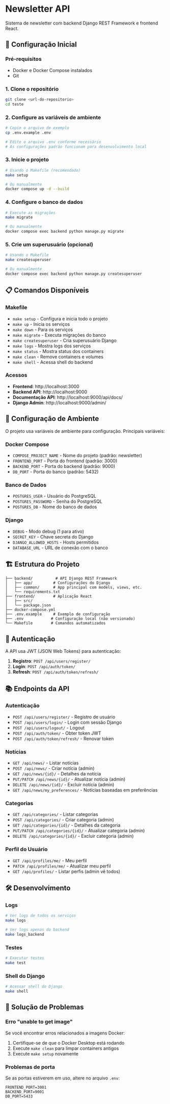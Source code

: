 # Newsletter API

Sistema de newsletter com backend Django REST Framework e frontend React.

## 🚀 Configuração Inicial

### Pré-requisitos
- Docker e Docker Compose instalados
- Git

### 1. Clone o repositório
```bash
git clone <url-do-repositorio>
cd teste
```

### 2. Configure as variáveis de ambiente
```bash
# Copie o arquivo de exemplo
cp .env.example .env

# Edite o arquivo .env conforme necessário
# As configurações padrão funcionam para desenvolvimento local
```

### 3. Inicie o projeto
```bash
# Usando o Makefile (recomendado)
make setup

# Ou manualmente
docker compose up -d --build
```

### 4. Configure o banco de dados
```bash
# Execute as migrações
make migrate

# Ou manualmente
docker compose exec backend python manage.py migrate
```

### 5. Crie um superusuário (opcional)
```bash
# Usando o Makefile
make createsuperuser

# Ou manualmente
docker compose exec backend python manage.py createsuperuser
```

## 📋 Comandos Disponíveis

### Makefile
- `make setup` - Configura e inicia todo o projeto
- `make up` - Inicia os serviços
- `make down` - Para os serviços
- `make migrate` - Executa migrações do banco
- `make createsuperuser` - Cria superusuário Django
- `make logs` - Mostra logs dos serviços
- `make status` - Mostra status dos containers
- `make clean` - Remove containers e volumes
- `make shell` - Acessa shell do backend

### Acessos
- **Frontend**: http://localhost:3000
- **Backend API**: http://localhost:9000
- **Documentação API**: http://localhost:9000/api/docs/
- **Django Admin**: http://localhost:9000/admin/

## 🔧 Configuração de Ambiente

O projeto usa variáveis de ambiente para configuração. Principais variáveis:

### Docker Compose
- `COMPOSE_PROJECT_NAME` - Nome do projeto (padrão: newsletter)
- `FRONTEND_PORT` - Porta do frontend (padrão: 3000)
- `BACKEND_PORT` - Porta do backend (padrão: 9000)
- `DB_PORT` - Porta do banco (padrão: 5432)

### Banco de Dados
- `POSTGRES_USER` - Usuário do PostgreSQL
- `POSTGRES_PASSWORD` - Senha do PostgreSQL
- `POSTGRES_DB` - Nome do banco de dados

### Django
- `DEBUG` - Modo debug (1 para ativo)
- `SECRET_KEY` - Chave secreta do Django
- `DJANGO_ALLOWED_HOSTS` - Hosts permitidos
- `DATABASE_URL` - URL de conexão com o banco

## 🏗️ Estrutura do Projeto

```
├── backend/          # API Django REST Framework
│   ├── app/         # Configurações do Django
│   ├── common/      # App principal com models, views, etc.
│   └── requirements.txt
├── frontend/        # Aplicação React
│   ├── src/
│   └── package.json
├── docker-compose.yml
├── .env.example     # Exemplo de configuração
├── .env            # Configuração local (não versionado)
└── Makefile        # Comandos automatizados
```

## 🔐 Autenticação

A API usa JWT (JSON Web Tokens) para autenticação:

1. **Registro**: `POST /api/users/register/`
2. **Login**: `POST /api/auth/token/`
3. **Refresh**: `POST /api/auth/token/refresh/`

## 📚 Endpoints da API

### Autenticação
- `POST /api/users/register/` - Registro de usuário
- `POST /api/users/login/` - Login com sessão Django
- `POST /api/users/logout/` - Logout
- `POST /api/auth/token/` - Obter token JWT
- `POST /api/auth/token/refresh/` - Renovar token

### Notícias
- `GET /api/news/` - Listar notícias
- `POST /api/news/` - Criar notícia (admin)
- `GET /api/news/{id}/` - Detalhes da notícia
- `PUT/PATCH /api/news/{id}/` - Atualizar notícia (admin)
- `DELETE /api/news/{id}/` - Excluir notícia (admin)
- `GET /api/news/my_preferences/` - Notícias baseadas em preferências

### Categorias
- `GET /api/categories/` - Listar categorias
- `POST /api/categories/` - Criar categoria (admin)
- `GET /api/categories/{id}/` - Detalhes da categoria
- `PUT/PATCH /api/categories/{id}/` - Atualizar categoria (admin)
- `DELETE /api/categories/{id}/` - Excluir categoria (admin)

### Perfil do Usuário
- `GET /api/profiles/me/` - Meu perfil
- `PATCH /api/profiles/me/` - Atualizar meu perfil
- `GET /api/profiles/` - Listar perfis (admin vê todos)

## 🛠️ Desenvolvimento

### Logs
```bash
# Ver logs de todos os serviços
make logs

# Ver logs apenas do backend
make logs_backend
```

### Testes
```bash
# Executar testes
make test
```

### Shell do Django
```bash
# Acessar shell do Django
make shell
```

## 🚨 Solução de Problemas

### Erro "unable to get image"
Se você encontrar erros relacionados a imagens Docker:
1. Certifique-se de que o Docker Desktop está rodando
2. Execute `make clean` para limpar containers antigos
3. Execute `make setup` novamente

### Problemas de porta
Se as portas estiverem em uso, altere no arquivo `.env`:
```env
FRONTEND_PORT=3001
BACKEND_PORT=9001
DB_PORT=5433
```
